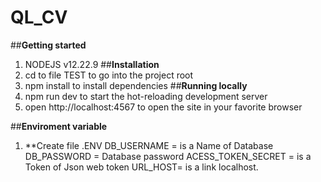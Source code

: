 # QL_CV
##**Getting started**
1. NODEJS v12.22.9
##**Installation**
1. cd to file TEST to go into the project root
2. npm install to install dependencies
##**Running locally**
1. npm run dev to start the hot-reloading development server
2. open http://localhost:4567 to open the site in your favorite browser

##**Enviroment variable**
1. **Create file .ENV
    DB_USERNAME = is a Name of Database
    DB_PASSWORD = Database password
    ACESS_TOKEN_SECRET = is a Token of Json web token
    URL_HOST= is a link localhost.

    
